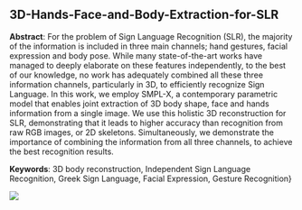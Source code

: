 ## 3D-Hands-Face-and-Body-Extraction-for-SLR

**Abstract**: For the problem of Sign Language Recognition (SLR), the majority of the information is included in three main channels; hand gestures, facial expression and body pose.
While many state-of-the-art works have managed to deeply elaborate on these features independently, to the best of our knowledge, no work has adequately combined all these three information channels, particularly in 3D, to efficiently recognize Sign Language. In this work, we employ SMPL-X, a contemporary parametric model that enables joint extraction of 3D body shape, face and hands information from a single image. 
We use this holistic 3D reconstruction for SLR, demonstrating that it leads to higher accuracy than recognition from raw RGB images, or 2D skeletons.
Simultaneously, we demonstrate the importance of combining the information from all three channels, to achieve the best recognition results. 

**Keywords**: 3D body reconstruction, Independent Sign Language Recognition, Greek Sign Language, Facial Expression, Gesture Recognition}

![](./images/main.png)
